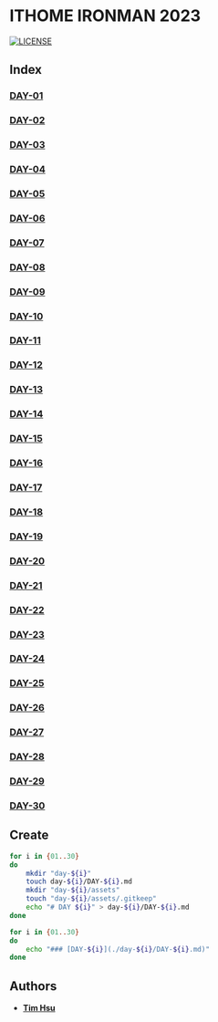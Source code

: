 # ITHOME IRONMAN 2023

[![LICENSE](https://img.shields.io/github/license/Chindada/ithome-ironman-2023?style=for-the-badge)](COPYING)

## Index

### [DAY-01](./day-01/DAY-01.md)

### [DAY-02](./day-02/DAY-02.md)

### [DAY-03](./day-03/DAY-03.md)

### [DAY-04](./day-04/DAY-04.md)

### [DAY-05](./day-05/DAY-05.md)

### [DAY-06](./day-06/DAY-06.md)

### [DAY-07](./day-07/DAY-07.md)

### [DAY-08](./day-08/DAY-08.md)

### [DAY-09](./day-09/DAY-09.md)

### [DAY-10](./day-10/DAY-10.md)

### [DAY-11](./day-11/DAY-11.md)

### [DAY-12](./day-12/DAY-12.md)

### [DAY-13](./day-13/DAY-13.md)

### [DAY-14](./day-14/DAY-14.md)

### [DAY-15](./day-15/DAY-15.md)

### [DAY-16](./day-16/DAY-16.md)

### [DAY-17](./day-17/DAY-17.md)

### [DAY-18](./day-18/DAY-18.md)

### [DAY-19](./day-19/DAY-19.md)

### [DAY-20](./day-20/DAY-20.md)

### [DAY-21](./day-21/DAY-21.md)

### [DAY-22](./day-22/DAY-22.md)

### [DAY-23](./day-23/DAY-23.md)

### [DAY-24](./day-24/DAY-24.md)

### [DAY-25](./day-25/DAY-25.md)

### [DAY-26](./day-26/DAY-26.md)

### [DAY-27](./day-27/DAY-27.md)

### [DAY-28](./day-28/DAY-28.md)

### [DAY-29](./day-29/DAY-29.md)

### [DAY-30](./day-30/DAY-30.md)

## Create

```sh
for i in {01..30}
do
    mkdir "day-${i}"
    touch day-${i}/DAY-${i}.md
    mkdir "day-${i}/assets"
    touch "day-${i}/assets/.gitkeep"
    echo "# DAY ${i}" > day-${i}/DAY-${i}.md
done
```

```sh
for i in {01..30}
do
    echo "### [DAY-${i}](./day-${i}/DAY-${i}.md)"
done
```

## Authors

- [**Tim Hsu**](https://github.com/Chindada)
